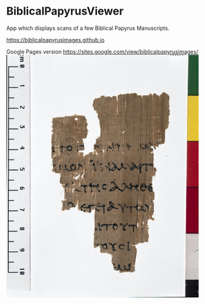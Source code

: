 # BiblicalPapyrusViewer
App which displays scans of a few Biblical Papyrus Manuscripts. 

https://biblicalpapyrusimages.github.io

Google Pages version https://sites.google.com/view/biblicalpapyrusimages/
![Alt text](p52/outfile-2_1.jpg?raw=true "Demo")
